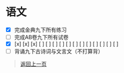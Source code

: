 # 语文
- [x] 完成金典九下所有练习
- [ ] 完成AB卷九下所有试卷
- [x] [x] [x] [x] [ ] [ ] [ ] [ ] [ ] [ ] [ ] [ ] [ ] [ ] [ ] [ ]
- [ ] 背诵九下古诗词与文言文（不打算背）

>[返回上一页](https://zhs141.github.io/homework/2024/index.html)